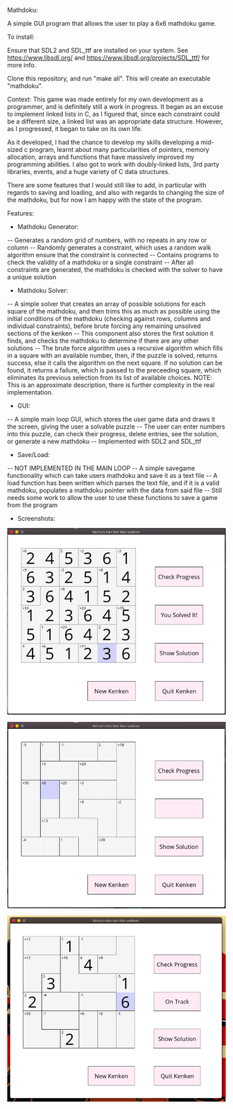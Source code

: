 Mathdoku:

A simple GUI program that allows the user to play a 6x6 mathdoku game.

To install:

Ensure that SDL2 and SDL_ttf are installed on your system. See https://www.libsdl.org/ and https://www.libsdl.org/projects/SDL_ttf/ for more info.

Clone this repository, and run "make all". This will create an executable "mathdoku".

Context: This game was made entirely for my own development as a programmer, and is definitely still a work in progress. It began as an excuse to implement linked lists in C, as I figured that, since each constraint could be a different size, a linked list was an appropriate data structure. However, as I progressed, it began to take on its own life. 

As it developed, I had the chance to develop my skills developing a mid-sized c program, learnt about many particularities of pointers, memory allocation, arrays and functions that have massively improved my programming abilities. I also got to work with doubly-linked lists, 3rd party libraries, events, and a huge variety of C data structures. 

There are some features that I would still like to add, in particular with regards to saving and loading, and also with regards to changing the size of the mathdoku, but for now I am happy with the state of the program.

Features:

- Mathdoku Generator:

-- Generates a random grid of numbers, with no repeats in any row or column
-- Randomly generates a constraint, which uses a random walk algorithm ensure that the constraint is connected
-- Contains programs to check the validity of a mathdoku or a single constraint
-- After all constraints are generated, the mathdoku is checked with the solver to have a unique solution

- Mathdoku Solver:

-- A simple solver that creates an array of possible solutions for each square of the mathdoku, and then trims this as much as possible using the initial conditions of the mathdoku (checking against rows, columns and individual constraints), before brute forcing any remaining unsolved sections of the kenken
-- This component also stores the first solution it finds, and checks the mathdoku to determine if there are any other solutions
-- The brute force algorithm uses a recursive algorithm which fills in a square with an available number, then, if the puzzle is solved, returns success, else it calls the algorithm on the next square. If no solution can be found, it returns a failure, which is passed to the preceeding square, which eliminates its previous selection from its list of available choices. NOTE: This is an approximate description, there is further complexity in the real implementation.

- GUI:

-- A simple main loop GUI, which stores the user game data and draws it the screen, giving the user a solvable puzzle
-- The user can enter numbers into this puzzle, can check their progress, delete entries, see the solution, or generate a new mathdoku
-- Implemented with SDL2 and SDL_ttf

- Save/Load:

-- NOT IMPLEMENTED IN THE MAIN LOOP
-- A simple savegame functionality which can take users mathdoku and save it as a text file
-- A load function has been written which parses the text file, and if it is a valid mathdoku, populates a mathdoku pointer with the data from said file
-- Still needs some work to allow the user to use these functions to save a game from the program

- Screenshots:

![solved game](res/img1.png)

![new game](res/img2.png)

![partially completed game](res/img4.png)

